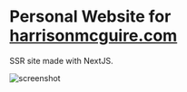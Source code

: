 # Personal Website for [harrisonmcguire.com](https://harrisonmcguire.com/)

SSR site made with NextJS.

![screenshot](https://res.cloudinary.com/dz09rnbhe/image/upload/v1515206983/harrison-mcguire-com-screenshot_n5gkms.png "screenshot")
